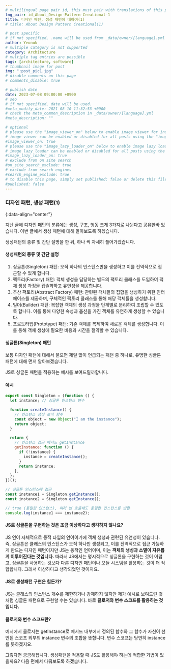 ```yaml
---
# multilingual page pair id, this must pair with translations of this page. (This name must be unique)
lng_pair: id_About_Design-Pattern-Creational-1
title: 디자인 패턴, 생성 패턴에 대하여(1)
# title: About Design Pattern Creational(1)

# post specific
# if not specified, .name will be used from _data/owner/[language].yml
author: Yeonuk
# multiple category is not supported
category: Architecture
# multiple tag entries are possible
tags: [architecture, software]
# thumbnail image for post
img: ":post_pic1.jpg"
# disable comments on this page
# comments_disable: true

# publish date
date: 2023-07-08 09:00:00 +0900
# seo
# if not specified, date will be used.
#meta_modify_date: 2021-08-10 11:32:53 +0900
# check the meta_common_description in _data/owner/[language].yml
#meta_description: ""

# optional
# please use the "image_viewer_on" below to enable image viewer for individual pages or posts (_posts/ or [language]/_posts folders).
# image viewer can be enabled or disabled for all posts using the "image_viewer_posts: true" setting in _data/conf/main.yml.
#image_viewer_on: true
# please use the "image_lazy_loader_on" below to enable image lazy loader for individual pages or posts (_posts/ or [language]/_posts folders).
# image lazy loader can be enabled or disabled for all posts using the "image_lazy_loader_posts: true" setting in _data/conf/main.yml.
#image_lazy_loader_on: true
# exclude from on site search
#on_site_search_exclude: true
# exclude from search engines
#search_engine_exclude: true
# to disable this page, simply set published: false or delete this file
#published: false
---
```


<!-- outline-start -->

### 디자인 패턴, 생성 패턴(1)

{:data-align="center"}

<!-- outline-end -->

지난 글에 디자인 패턴의 분류에는 생성, 구조, 행동 크게 3가지로 나뉜다고 공유한바 있습니다. 이번 글에서 생성 패턴에 대해 알아보도록 하겠습니다.

생성패턴의 종류 및 간단 설명을 한 뒤, 하나 씩 자세히 풀어가겠습니다.

#### 생성패턴의 종류 및 간단 설명

1. 싱글톤(Singleton) 패턴: 오직 하나의 인스턴스만을 생성하고 이를 전역적으로 접근할 수 있게 합니다.
2. 팩토리(Factory) 패턴: 객체 생성을 담당하는 별도의 팩토리 클래스를 도입하여 객체 생성 과정을 캡슐화하고 유연성을 제공합니다.
3. 추상 팩토리(Abstract Factory) 패턴: 관련된 객체들의 집합을 생성하기 위한 인터페이스를 제공하며, 구체적인 팩토리 클래스를 통해 해당 객체들을 생성합니다.
4. 빌더(Builder) 패턴: 복잡한 객체의 생성 과정을 단계별로 분리하여 조립할 수 있도록 합니다. 이를 통해 다양한 속성과 옵션을 가진 객체를 유연하게 생성할 수 있습니다.
5. 프로토타입(Prototype) 패턴: 기존 객체를 복제하여 새로운 객체를 생성합니다. 이를 통해 객체 생성에 필요한 비용과 시간을 절약할 수 있습니다.

#### 싱글톤(Singleton) 패턴

보통 디자인 패턴에 대해서 물으면 제일 많이 언급되는 패턴 중 하나로, 유명한 싱글톤 패턴에 대해 먼저 알아보겠습니다.

JS로 싱글톤 패턴을 적용하는 예시를 보여드릴까합니다.

#### 예시

```javascript
export const Singleton = (function () {
  let instance; // 싱글톤 인스턴스 변수

  function createInstance() {
    // 인스턴스 생성 로직 함수
    const object = new Object("I am the instance");
    return object;
  }

  return {
    // 인스턴스 접근 메서드 getInstance
    getInstance: function () {
      if (!instance) {
        instance = createInstance();
      }
      return instance;
    },
  };
})();

// 싱글톤 인스턴스에 접근
const instance1 = Singleton.getInstance();
const instance2 = Singleton.getInstance();

// true (동일한 인스턴스), 여러 번 호출해도 동일한 인스턴스를 반환
console.log(instance1 === instance2);
```

#### JS로 싱글톤을 구현하는 것은 조금 이상하다고 생각하지 않나요?

JS 언어 자체적으로 동적 타입의 언어이기에 객체 생성과 관련된 유연성이 있습니다.
즉, 싱글톤은 클래스의 인스턴스가 오직 하나만 생성되고, 이를 전역적으로 접근 가능하게 만드는 디자인 패턴이지만 JS는 동적인 언어이며, 이는 **객체의 생성과 소멸이 자유롭게 이루어진다는 것입니다.**
따라서 JS에서는 명시적으로 싱글톤을 구현하는 것이 어렵고, 싱글톤을 사용하는 것보다 다른 디자인 패턴이나 모듈 시스템을 활용하는 것이 더 적합합니다. 그래서 이상하다고 생각되었던 것이지요.

#### JS로 생성패턴 구현은 힘든가?

JS는 클래스의 인스턴스 개수를 제한하거나 강제하지 않지만 제가 예시로 보여드린 것처럼 싱글톤 패턴으로 구현할 수는 있습니다.
바로 **클로저와 변수 스코프를 활용하는 것입니다.**

#### 클로저와 변수 스코프란?

예시에서 클로저는 getInstance로 메서드 내부에서 정의된 함수와 그 함수가 자신이 선언된 스코프 외부의 instance 변수의 조합을 뜻합니다.
변수 스코프는 당연히 instance를 뜻하겠지요.

그렇다면 궁금해집니다. 생성패턴을 적용할 때 JS도 활용해야 하는데 적합한 기법이 있을까요? 다음 편에서 다뤄보도록 하겠습니다.
